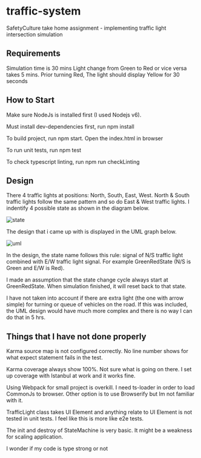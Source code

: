 
# traffic-system
SafetyCulture take home assignment - implementing traffic light intersection simulation

## Requirements
Simulation time is 30 mins
Light change from Green to Red or vice versa takes 5 mins. Prior turning Red, The light should display Yellow for 30 seconds

## How to Start
Make sure NodeJs is installed first (I used Nodejs v6).

Must install dev-dependencies first, run npm install

To build project, run npm start. Open the index.html in browser

To run unit tests, run npm test

To check typescript linting, run npm run checkLinting

## Design
There 4 traffic lights at positions: North, South, East, West. North & South traffic lights follow the same pattern and so do East & West traffic lights. I indentify 4 possible state as shown in the diagram below.

![state](https://user-images.githubusercontent.com/12367690/27774307-4e561930-5fd3-11e7-999e-897a26a766b0.PNG)

The design that i came up with is displayed in the UML graph below.

![uml](https://user-images.githubusercontent.com/12367690/27774212-cadbdc18-5fd0-11e7-8c33-9ccd444253e9.PNG)

In the design, the state name follows this rule: signal of N/S traffic light combined with E/W traffic light signal. For example GreenRedState (N/S is Green and E/W is Red).

I made an assumption that the state change cycle always start at GreenRedState. When simulation finished, it will reset back to that state.

I have not taken into account if there are extra light (the one with arrow simple) for turning or queue of vehicles on the road. If this was included, the UML design would have much more complex and there is no way I can do that in 5 hrs.

## Things that I have not done properly
Karma source map is not configured correctly. No line number shows for what expect statement fails in the test.

Karma coverage always show 100%. Not sure what is going on there. I set up coverage with Istanbul at work and it works fine. 

Using Webpack for small project is overkill. I need ts-loader in order to load CommonJs to browser. Other option is to use Browserify but Im not familiar with it.

TrafficLight class takes UI Element and anything relate to UI Element is not tested in unit tests. I feel like this is more like e2e tests.

The init and destroy of StateMachine is very basic. It might be a weakness for scaling application.

I wonder if my code is type strong or not
